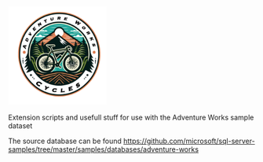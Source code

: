 


<img src="https://github.com/barbera01/AdventureWorks_Extra/blob/main/Assets/Adventureworks_Logo.png?raw=true" alt="alt text" width="200" height="200">


Extension scripts and usefull stuff for use with  the Adventure Works sample dataset

The source database can be found https://github.com/microsoft/sql-server-samples/tree/master/samples/databases/adventure-works


